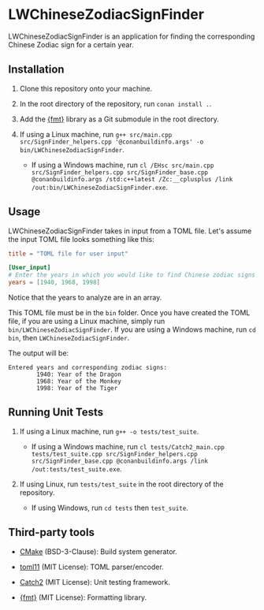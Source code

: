 # LWChineseZodiacSignFinder

LWChineseZodiacSignFinder is an application for finding the corresponding Chinese Zodiac sign for a
certain year.

## Installation

1. Clone this repository onto your machine.

2. In the root directory of the repository, run `conan install .`.

3. Add the [{fmt}](https://github.com/fmtlib/fmt) library as a Git submodule in the root directory.

4. If using a Linux machine, run
   `g++ src/main.cpp src/SignFinder_helpers.cpp '@conanbuildinfo.args' -o bin/LWChineseZodiacSignFinder`.

   - If using a Windows machine, run
     `cl /EHsc src/main.cpp src/SignFinder_helpers.cpp src/SignFinder_base.cpp @conanbuildinfo.args /std:c++latest /Zc:__cplusplus /link /out:bin/LWChineseZodiacSignFinder.exe`.

## Usage

LWChineseZodiacSignFinder takes in input from a TOML file. Let's assume the input TOML file looks
something like this:

```toml
title = "TOML file for user input"

[User_input]
# Enter the years in which you would like to find Chinese zodiac signs for in an array.
years = [1940, 1968, 1998]
```

Notice that the years to analyze are in an array.

This TOML file must be in the `bin` folder. Once you have created the TOML file, if you are using a
Linux machine, simply run `bin/LWChineseZodiacSignFinder`. If you are using a Windows machine, run
`cd bin`, then `LWChineseZodiacSignFinder`.

The output will be:

```
Entered years and corresponding zodiac signs:
        1940: Year of the Dragon
        1968: Year of the Monkey
        1998: Year of the Tiger
```

## Running Unit Tests

1. If using a Linux machine, run `g++ -o tests/test_suite`.
   - If using a Windows machine, run
     `cl tests/Catch2_main.cpp tests/test_suite.cpp src/SignFinder_helpers.cpp src/SignFinder_base.cpp @conanbuildinfo.args /link /out:tests/test_suite.exe`.
   
2. If using Linux, run `tests/test_suite` in the root directory of the repository.
   - If using Windows, run `cd tests` then `test_suite`.


## Third-party tools

- [CMake](https://cmake.org/) (BSD-3-Clause): Build system generator.

- [toml11](https://github.com/ToruNiina/toml11) (MIT License): TOML parser/encoder.

- [Catch2](https://github.com/catchorg/Catch2/tree/v2.x) (MIT License): Unit testing framework.

- [{fmt}](https://github.com/fmtlib/fmt) (MIT License): Formatting library.

